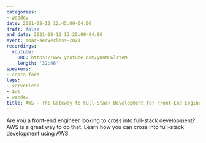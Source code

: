 ```yaml
---
categories:
- webdev
date: 2021-08-12 12:45:00-04:00
draft: false
end_date: 2021-08-12 13:25:00-04:00
event: moar-serverless-2021
recordings:
  youtube:
    URL: https://www.youtube.com/yWnNDwlrteM
    length: '32:46'
speakers:
- ceora-ford
tags:
- serverless
- aws
- webdev
title: AWS - The Gateway to Full-Stack Development for Front-End Engineers
---
```



Are you a front-end engineer looking to cross into full-stack development? AWS is a great way to do that. Learn how you can cross into full-stack development using AWS.
